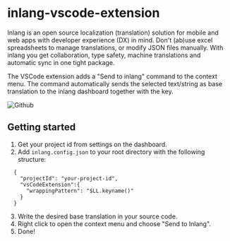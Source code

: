 # inlang-vscode-extension

Inlang is an open source localization (translation) solution for mobile and web apps with developer experience (DX) in mind. Don't (ab)use excel spreadsheets to manage translations, or modify JSON files manually. With inlang you get collaboration, type safety, machine translations and automatic sync in one tight package.

The VSCode extension adds a "Send to inlang" command to the context menu. The command automatically sends the selected text/string as base translation to the inlang dashboard together with the key.

![Github](https://github.com/inlang/inlang/blob/398c091946621083fd3d4da56957ccee71cbfcda/assets/step1.gif?raw=true)

## Getting started

1. Get your project id from settings on the dashboard.
2. Add `inlang.config.json` to your root directory with the following structure:

```
  {
    "projectId": "your-project-id",
    "vsCodeExtension":{
      "wrappingPattern": "$LL.keyname()"
    }
  }
```

3. Write the desired base translation in your source code.
4. Right click to open the context menu and choose "Send to Inlang".
5. Done!
